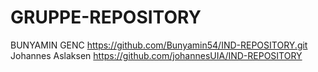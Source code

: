 # GRUPPE-REPOSITORY
BUNYAMIN GENC https://github.com/Bunyamin54/IND-REPOSITORY.git
Johannes Aslaksen https://github.com/johannesUIA/IND-REPOSITORY